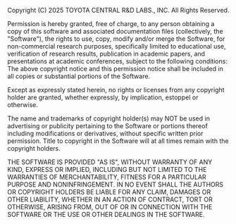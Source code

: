 Copyright (C) 2025 TOYOTA CENTRAL R&D LABS., INC. All Rights Reserved.

Permission is hereby granted, free of charge, to any person obtaining a copy of this software
and associated documentation files (collectively, the "Software"), the rights to use, copy,
modify and/or merge the Software, for non-commercial research purposes, specifically limited
to educational use, verification of research results, publication in academic papers, and
presentations at academic conferences, subject to the following conditions:
The above copyright notice and this permission notice shall be included in all copies or
substantial portions of the Software.

Except as expressly stated herein, no rights or licenses from any copyright holder are granted,
whether expressly, by implication, estoppel or otherwise.

The name and trademarks of copyright holder(s) may NOT be used in advertising or publicity
pertaining to the Software or portions thereof including modifications or derivatives, without
specific written prior permission. Title to copyright in the Software will at all times remain
with the copyright holders.

THE SOFTWARE IS PROVIDED "AS IS", WITHOUT WARRANTY OF ANY KIND,
EXPRESS OR IMPLIED, INCLUDING BUT NOT LIMITED TO THE WARRANTIES OF
MERCHANTABILITY, FITNESS FOR A PARTICULAR PURPOSE AND
NONINFRINGEMENT. IN NO EVENT SHALL THE AUTHORS OR COPYRIGHT
HOLDERS BE LIABLE FOR ANY CLAIM, DAMAGES OR OTHER LIABILITY,
WHETHER IN AN ACTION OF CONTRACT, TORT OR OTHERWISE, ARISING FROM,
OUT OF OR IN CONNECTION WITH THE SOFTWARE OR THE USE OR OTHER
DEALINGS IN THE SOFTWARE.
